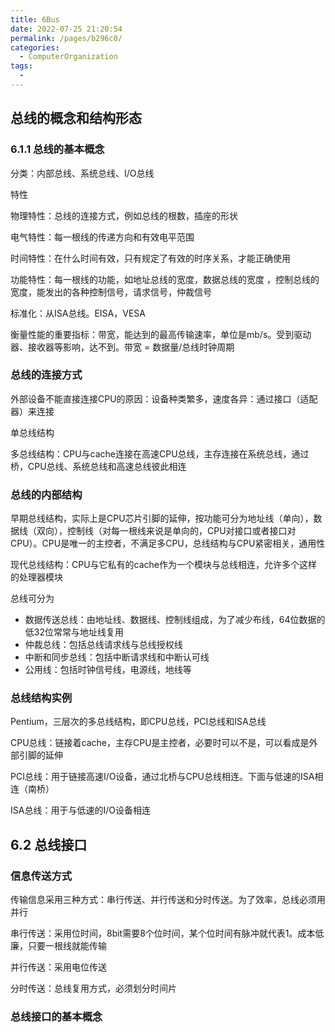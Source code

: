 ```yaml
---
title: 6Bus
date: 2022-07-25 21:20:54
permalink: /pages/b296c0/
categories:
  - ComputerOrganization
tags:
  - 
---
```

## 总线的概念和结构形态

### 6.1.1 总线的基本概念

分类：内部总线、系统总线、I/O总线

特性

物理特性：总线的连接方式，例如总线的根数，插座的形状

电气特性：每一根线的传递方向和有效电平范围

时间特性：在什么时间有效，只有规定了有效的时序关系，才能正确使用

功能特性：每一根线的功能，如地址总线的宽度，数据总线的宽度 	，控制总线的宽度，能发出的各种控制信号，请求信号，仲裁信号

标准化：从ISA总线。EISA，VESA

衡量性能的重要指标：带宽，能达到的最高传输速率，单位是mb/s。受到驱动器、接收器等影响，达不到。带宽 = 数据量/总线时钟周期

### 总线的连接方式

外部设备不能直接连接CPU的原因：设备种类繁多，速度各异：通过接口（适配器）来连接

单总线结构

多总线结构：CPU与cache连接在高速CPU总线，主存连接在系统总线，通过桥，CPU总线、系统总线和高速总线彼此相连

### 总线的内部结构

早期总线结构，实际上是CPU芯片引脚的延伸，按功能可分为地址线（单向），数据线（双向），控制线（对每一根线来说是单向的，CPU对接口或者接口对CPU）。CPU是唯一的主控者，不满足多CPU，总线结构与CPU紧密相关，通用性

现代总线结构：CPU与它私有的cache作为一个模块与总线相连，允许多个这样的处理器模块

总线可分为

* 数据传送总线：由地址线、数据线、控制线组成，为了减少布线，64位数据的低32位常常与地址线复用
* 仲裁总线：包括总线请求线与总线授权线
* 中断和同步总线：包括中断请求线和中断认可线
* 公用线：包括时钟信号线，电源线，地线等

### 总线结构实例

Pentium，三层次的多总线结构，即CPU总线，PCI总线和ISA总线

CPU总线：链接着cache，主存CPU是主控者，必要时可以不是，可以看成是外部引脚的延伸

PCI总线：用于链接高速I/O设备，通过北桥与CPU总线相连。下面与低速的ISA相连（南桥）

ISA总线：用于与低速的I/O设备相连

## 6.2 总线接口

### 信息传送方式

传输信息采用三种方式：串行传送、并行传送和分时传送。为了效率，总线必须用并行

串行传送：采用位时间，8bit需要8个位时间，某个位时间有脉冲就代表1。成本低廉，只要一根线就能传输

并行传送：采用电位传送

分时传送：总线复用方式，必须划分时间片

### 总线接口的基本概念